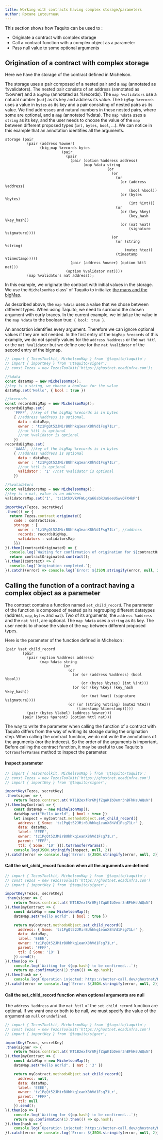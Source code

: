 ```yaml
---
title: Working with contracts having complex storage/parameters
author: Roxane Letourneau
---
```


This section shows how Taquito can be used to :
- Originate a contract with complex storage
- Call a contract function with a complex object as a parameter
- Pass null value to some optional arguments

## Origination of a contract with complex storage

Here we have the storage of the contract defined in Michelson.

The storage uses a pair composed of a nested pair and a `map` (annotated as %validators). The nested pair consists of an address (annotated as %owner) and a `bigMap` (annotated as %records). The `map %validators` use a natural number (`nat`) as its key and address its value. The `bigMap %records` uses a value in `bytes` as its key and a pair consisting of nested pairs as its value. We find addresses and natural numbers in these nested pairs, where some are optional, and a `map` (annotated %data). The `map %data` uses a `string` as its key, and the user needs to choose the value of the `map` between different proposed types (`int,` `bytes,` `bool`, ...). We can notice in this example that an annotation identifies all the arguments.

```
storage (pair
          (pair (address %owner)
                (big_map %records bytes
                          (pair
                            (pair
                              (pair (option %address address)
                                    (map %data string
                                               (or
                                                 (or
                                                   (or
                                                     (or (address %address)
                                                         (bool %bool))
                                                     (or (bytes %bytes)
                                                         (int %int)))
                                                   (or
                                                     (or (key %key)
                                                         (key_hash %key_hash))
                                                     (or (nat %nat)
                                                         (signature %signature))))
                                                 (or
                                                   (or (string %string)
                                                       (mutez %tez))
                                                   (timestamp %timestamp)))))
                              (pair (address %owner) (option %ttl nat)))
                            (option %validator nat))))
          (map %validators nat address));
```

In this example, we originate the contract with initial values in the storage. We use the `MichelsonMap` class' of Taquito to initialize [the maps and the bigMap](https://taquito.io/docs/maps_bigmaps).

As described above, the `map %data` uses a value that we chose between different types. When using Taquito, we need to surround the chosen argument with curly braces. In the current example, we initialize the value in the `map %data` to the boolean true: `{ bool: true }`.

An annotation identifies every argument. Therefore we can ignore optional values if they are not needed. In the first entry of the `bigMap %records` of this example, we do not specify values for the `address %address` or the `nat %ttl` or the `nat %validator` but we define one for the `nat %validator` of the second entry of the bigmap.

```js live noInline
// import { TezosToolkit, MichelsonMap } from '@taquito/taquito';
// import { importKey } from '@taquito/signer';
// const Tezos = new TezosToolkit('https://ghostnet.ecadinfra.com');

//%data
const dataMap = new MichelsonMap();
//key is a string, we choose a boolean for the value
dataMap.set('Hello', { bool : true })

//%records
const recordsBigMap = new MichelsonMap();
recordsBigMap.set(
    'FFFF', //key of the bigMap %records is in bytes
    { //address %address is optional,
      data : dataMap,
      owner : 'tz1PgQt52JMirBUhhkq1eanX8hVd1Fsg71Lr',
      //nat %ttl is optional
      //nat %validator is optional
    })
recordsBigMap.set(
    'AAAA', //key of the bigMap %records is in bytes
    { //address %address is optional
      data : dataMap,
      owner : 'tz1PgQt52JMirBUhhkq1eanX8hVd1Fsg71Lr',
      //nat %ttl is optional
      validator : '1' //nat %validator is optional
    })

//%validators
const validatorsMap = new MichelsonMap();
//key is a nat, value is an address
validatorsMap.set('1', 'tz1btkXVkVFWLgXa66sbRJa8eeUSwvQFX4kP')

importKey(Tezos, secretKey)
.then(() => {
  return Tezos.contract.originate({
    code : contractJson,
    storage : {
      owner : 'tz1PgQt52JMirBUhhkq1eanX8hVd1Fsg71Lr', //address
      records: recordsBigMap,
      validators : validatorsMap
    }})
}).then((contractOriginated) => {
  console.log(`Waiting for confirmation of origination for ${contractOriginated.contractAddress}...`);
  return contractOriginated.contract();
}).then((contract) => {
  console.log(`Origination completed.`);
}).catch((error) => console.log(`Error: ${JSON.stringify(error, null, 2)}`));
```

## Calling the function of a contract having a complex object as a parameter

The contract contains a function named `set_child_record`. The parameter of the function is composed of nested pairs regrouping different datatypes (address, `map`, `bytes` and `nat`). Two of its arguments, the `address %address` and the `nat %ttl`, are optional. The `map %data` uses a `string` as its key. The user needs to choose the value of the `map` between different proposed types.

Here is the parameter of the function defined in Michelson :

```
(pair %set_child_record
        (pair
          (pair (option %address address)
                (map %data string
                           (or
                             (or
                               (or (or (address %address) (bool %bool))
                                   (or (bytes %bytes) (int %int)))
                               (or (or (key %key) (key_hash %key_hash))
                                   (or (nat %nat) (signature %signature))))
                             (or (or (string %string) (mutez %tez))
                                 (timestamp %timestamp)))))
          (pair (bytes %label) (address %owner)))
        (pair (bytes %parent) (option %ttl nat)))
```

The way to write the parameter when calling the function of a contract with Taquito differs from the way of writing its storage during the origination step. When calling the contract function, we do not write the annotations of the arguments (nor the indexes). So the order of the arguments is important. Before calling the contract function, it may be useful to use Taquito's `toTransferParams` method to inspect the parameter.

#### Inspect parameter

```js live noInline
// import { TezosToolkit, MichelsonMap } from '@taquito/taquito';
// const Tezos = new TezosToolkit('https://ghostnet.ecadinfra.com')
// import { importKey } from '@taquito/signer';

importKey(Tezos, secretKey)
.then(signer => {
    return Tezos.contract.at('KT1B2exfRrGMjfZqWK1bDemr3nBFhHsUWQuN')
}).then(myContract => {
    const dataMap = new MichelsonMap();
    dataMap.set("Hello World", { bool : true })
    let inspect = myContract.methodsObject.set_child_record({
      address: { Some: 'tz1PgQt52JMirBUhhkq1eanX8hVd1Fsg71Lr' },
      data: dataMap,
      label: 'EEEE',
      owner: 'tz1PgQt52JMirBUhhkq1eanX8hVd1Fsg71Lr',
      parent: 'FFFF',
      ttl: { Some: '10' }}).toTransferParams();
    console.log(JSON.stringify(inspect, null, 2))
}).catch(error => console.log(`Error: ${JSON.stringify(error, null, 2)}`));
```

#### Call the set_child_record function when all the arguments are defined

```js live noInline
// import { TezosToolkit, MichelsonMap } from '@taquito/taquito';
// const Tezos = new TezosToolkit('https://ghostnet.ecadinfra.com')
// import { importKey } from '@taquito/signer';

importKey(Tezos, secretKey)
.then(signer => {
    return Tezos.contract.at('KT1B2exfRrGMjfZqWK1bDemr3nBFhHsUWQuN')
}).then(myContract => {
    const dataMap = new MichelsonMap();
    dataMap.set("Hello World", { bool : true })

    return myContract.methodsObject.set_child_record({
      address: { Some: 'tz1PgQt52JMirBUhhkq1eanX8hVd1Fsg71Lr' },
      data: dataMap,
      label: 'EEEE',
      owner: 'tz1PgQt52JMirBUhhkq1eanX8hVd1Fsg71Lr',
      parent: 'FFFF',
      ttl: { Some: '10' }
    }).send();
}).then(op => {
    console.log(`Waiting for ${op.hash} to be confirmed...`);
    return op.confirmation(1).then(() => op.hash);
}).then(hash => {
    console.log(`Operation injected: https://better-call.dev/ghostnet/KT1B2exfRrGMjfZqWK1bDemr3nBFhHsUWQuN/operations`);
}).catch(error => console.log(`Error: ${JSON.stringify(error, null, 2)}`));
```
#### Call the set_child_record function when optional arguments are null

The `address %address` and the `nat %ttl` of the `set_child_record` function are optional. If we want one or both to be null, we must specify the value of the argument as `null` or `undefined`.

```js live noInline
// import { TezosToolkit, MichelsonMap } from '@taquito/taquito';
// const Tezos = new TezosToolkit('https://ghostnet.ecadinfra.com')
// import { importKey } from '@taquito/signer';

importKey(Tezos, secretKey)
.then(signer => {
    return Tezos.contract.at('KT1B2exfRrGMjfZqWK1bDemr3nBFhHsUWQuN')
}).then(myContract => {
    const dataMap = new MichelsonMap();
    dataMap.set("Hello World", { nat : '3' })

    return myContract.methodsObject.set_child_record({
      address: null,
      data: dataMap,
      label: 'EEEE',
      owner: 'tz1PgQt52JMirBUhhkq1eanX8hVd1Fsg71Lr',
      parent: 'FFFF',
      ttl: null
    }).send();
}).then(op => {
    console.log(`Waiting for ${op.hash} to be confirmed...`);
    return op.confirmation(1).then(() => op.hash);
}).then(hash => {
    console.log(`Operation injected: https://better-call.dev/ghostnet/KT1B2exfRrGMjfZqWK1bDemr3nBFhHsUWQuN/operations`);
}).catch(error => console.log(`Error: ${JSON.stringify(error, null, 2)}`));
```
